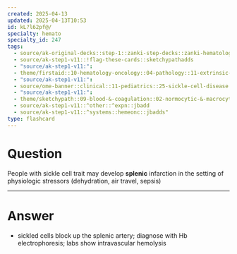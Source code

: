 ```yaml
---
created: 2025-04-13
updated: 2025-04-13T10:53
id: kL?l62pf@/
specialty: hemato
specialty_id: 247
tags:
  - source/ak-original-decks::step-1::zanki-step-decks::zanki-hematology-&-oncology
  - source/ak-step1-v11::!flag-these-cards::sketchypathadds
  - "source/ak-step1-v11:": 
  - theme/firstaid::10-hematology-oncology::04-pathology::11-extrinsic-hemolytic-anemia::sickle-cell-anemia
  - "source/ak-step1-v11:": 
  - source/ome-banner::clinical::11-pediatrics::25-sickle-cell-disease
  - "source/ak-step1-v11:": 
  - theme/sketchypath::09-blood-&-coagulation::02-normocytic-&-macrocytic-anemias::04-sickle-cell-disease
  - source/ak-step1-v11::^other::^expn::jbadd
  - source/ak-step1-v11::^systems::hemeonc::jbadds"
type: flashcard
---
```


# Question
People with sickle cell trait may develop **splenic** infarction in the setting of physiologic stressors (dehydration, air travel, sepsis)

---

# Answer
* sickled cells block up the splenic artery; diagnose with Hb electrophoresis; labs show intravascular hemolysis